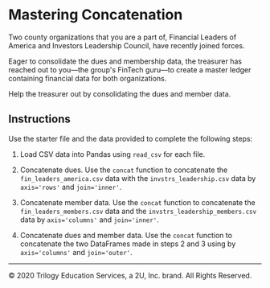 # Mastering Concatenation

Two county organizations that you are a part of, Financial Leaders of America and Investors Leadership Council, have recently joined forces.

Eager to consolidate the dues and membership data, the treasurer has reached out to you––the group's FinTech guru––to create a master ledger containing financial data for both organizations.

Help the treasurer out by consolidating the dues and member data.

## Instructions

Use the starter file and the data provided to complete the following steps:

1. Load CSV data into Pandas using `read_csv` for each file.

2. Concatenate dues. Use the `concat` function to concatenate the `fin_leaders_america.csv` data with the `invstrs_leadership.csv` data by `axis='rows'` and `join='inner'`.

3. Concatenate member data. Use the `concat` function to concatenate the `fin_leaders_members.csv` data and the `invstrs_leadership_members.csv` data by `axis='columns'` and `join='inner'`.

4. Concatenate dues and member data. Use the `concat` function to concatenate the two DataFrames made in steps 2 and 3 using by `axis='columns'` and `join='outer'`.

---

© 2020 Trilogy Education Services, a 2U, Inc. brand. All Rights Reserved.
